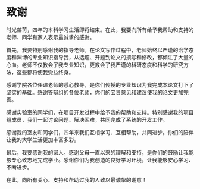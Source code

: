 # 致谢

时光荏苒，四年的本科学习生活即将结束。在此，我要向所有给予我帮助和支持的老师、同学和家人表示最诚挚的感谢。

首先，我要特别感谢我的指导老师。在论文写作过程中，老师始终以严谨的治学态度和渊博的专业知识指导我，从选题、开题到论文的撰写和修改，都倾注了大量的心血。老师不仅教会了我专业知识，更教会了我严谨的科研态度和科学的研究方法，这些都将使我受益终身。

感谢学院各位任课老师的悉心教导，是你们传授的专业知识为我完成本论文打下了坚实的基础。感谢答辩组的各位老师，你们的宝贵意见和建议使我的论文更加完善。

感谢实验室的同学们，在项目开发过程中给予我的帮助和支持。特别感谢我的项目组成员，我们一起讨论问题、解决困难，共同完成了系统的开发工作。

感谢我的室友和同学们，四年来我们互相学习、互相帮助，共同进步。你们的陪伴让我的大学生活更加丰富多彩。

最后，我要感谢我的家人。感谢父母一直以来的理解和支持，是你们的鼓励让我能够专心致志地完成学业。感谢你们为我创造的良好学习环境，让我能够安心学习、不断进步。

在此，向所有关心、支持和帮助过我的人致以最诚挚的谢意！ 
